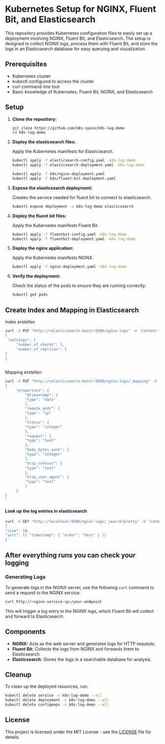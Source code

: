 
# Kubernetes Setup for NGINX, Fluent Bit, and Elasticsearch

This repository provides Kubernetes configuration files to easily set up a deployment involving NGINX, Fluent Bit, and Elasticsearch. The setup is designed to collect NGINX logs, process them with Fluent Bit, and store the logs in an Elasticsearch database for easy querying and visualization.

## Prerequisites

- Kubernetes cluster
- kubectl configured to access the cluster
- curl command-line tool
- Basic knowledge of Kubernetes, Fluent Bit, NGINX, and Elasticsearch

## Setup

1. **Clone the repository:**

   ```bash
   git clone https://github.com/k8s-space/k8s-log-demo
   cd k8s-log-demo
   ```

2. **Deploy the elasticsearch files:**

   Apply the Kubernetes manifests for Elasticsearch.

   ```bash
   kubectl apply -f elasticsearch-config.yaml -k8s-log-demo
   kubectl apply -f elasticsearch-deployment.yaml -k8s-log-demo
   
   kubectl apply -f k8s/nginx-deployment.yaml
   kubectl apply -f k8s/fluent-bit-deployment.yaml
   ```

3. **Expose the elasticsearch deployment:**

   Creates the service needed for fluent bit to connect to elasticsearch.
   
   ```bash
   kubectl expose deployment -n k8s-log-demo elasticsearch
   ```

4. **Deploy the fluent bit files:**

   Apply the Kubernetes manifests Fluent Bit.
   
   ```bash
   kubectl apply -f fluentbit-config.yaml -k8s-log-demo
   kubectl apply -f fluentbit-deployment.yaml -k8s-log-demo
   ```

4. **Deploy the nginx application:**

   Apply the Kubernetes manifests NGINX.
   
   ```bash
   kubectl apply -f nginx-deployment.yaml -k8s-log-demo
   ```
   
5. **Verify the deployment:**

   Check the status of the pods to ensure they are running correctly:

   ```bash
   kubectl get pods
   ```
   
## Create Index and Mapping in Elasticsearch

   Index erstellen
    
   ```bash
   curl -X PUT "http://<elasticsearch-host>:9200/nginx-logs" -H 'Content-Type: application/json' -d'
   {
    "settings": {
        "number_of_shards": 1,
        "number_of_replicas": 1
   }
   }
   '
   ```

   Mapping erstellen
    
   ```bash
   curl -X PUT "http://<elasticsearch-host>:9200/nginx-logs/_mapping" -H 'Content-Type: application/json' -d'
   {
        "properties": {
            "@timestamp": {
            "type": "date"
            },
            "remote_addr": {
            "type": "ip"
            },
            "status": {
            "type": "integer"
            },
            "request": {
            "type": "text"
            },
            "body_bytes_sent": {
            "type": "integer"
            },
            "http_referer": {
            "type": "text"
            },
            "http_user_agent": {
            "type": "text"
            }
        }
   }
   '
   ```
    
#### Look up the log entries in elasticsearch
   ```bash
   curl -X GET "http://localhost:9200/nginx-logs/_search?pretty" -H 'Content-Type: application/json' -d '
   {
   "size": 10,
   "sort": [{ "timestamp": { "order": "desc" } }]
   }'
   ```

## After everything runs you can check your logging

### Generating Logs

To generate logs in the NGINX server, use the following `curl` command to send a request to the NGINX service:

   ```bash
   curl http://<nginx-service-ip>/your-endpoint
   ```

This will trigger a log entry in the NGINX logs, which Fluent Bit will collect and forward to Elasticsearch.


## Components

- **NGINX:** Acts as the web server and generates logs for HTTP requests.
- **Fluent Bit:** Collects the logs from NGINX and forwards them to Elasticsearch.
- **Elasticsearch:** Stores the logs in a searchable database for analysis.


## Cleanup

To clean up the deployed resources, run:

   ```bash
   kubectl delete service -n k8s-log-demo --all
   kubectl delete deployment -n k8s-log-demo --all
   kubectl delete configmaps -n k8s-log-demo --all
   ```

## License

This project is licensed under the MIT License - see the [LICENSE](LICENSE) file for details.
